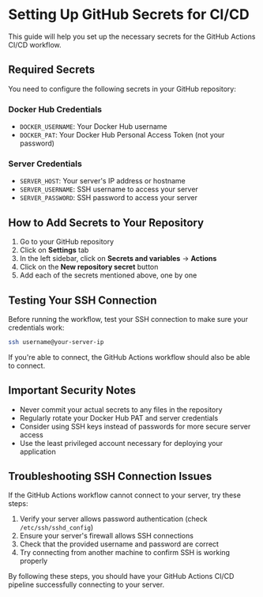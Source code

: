 # Setting Up GitHub Secrets for CI/CD

This guide will help you set up the necessary secrets for the GitHub Actions CI/CD workflow.

## Required Secrets

You need to configure the following secrets in your GitHub repository:

### Docker Hub Credentials
- `DOCKER_USERNAME`: Your Docker Hub username
- `DOCKER_PAT`: Your Docker Hub Personal Access Token (not your password)

### Server Credentials
- `SERVER_HOST`: Your server's IP address or hostname
- `SERVER_USERNAME`: SSH username to access your server
- `SERVER_PASSWORD`: SSH password to access your server

## How to Add Secrets to Your Repository

1. Go to your GitHub repository
2. Click on **Settings** tab
3. In the left sidebar, click on **Secrets and variables** → **Actions**
4. Click on the **New repository secret** button
5. Add each of the secrets mentioned above, one by one

## Testing Your SSH Connection

Before running the workflow, test your SSH connection to make sure your credentials work:

```bash
ssh username@your-server-ip
```

If you're able to connect, the GitHub Actions workflow should also be able to connect.

## Important Security Notes

- Never commit your actual secrets to any files in the repository
- Regularly rotate your Docker Hub PAT and server credentials
- Consider using SSH keys instead of passwords for more secure server access
- Use the least privileged account necessary for deploying your application

## Troubleshooting SSH Connection Issues

If the GitHub Actions workflow cannot connect to your server, try these steps:

1. Verify your server allows password authentication (check `/etc/ssh/sshd_config`)
2. Ensure your server's firewall allows SSH connections
3. Check that the provided username and password are correct
4. Try connecting from another machine to confirm SSH is working properly

By following these steps, you should have your GitHub Actions CI/CD pipeline successfully connecting to your server. 